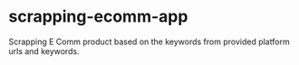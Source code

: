 # scrapping-ecomm-app
Scrapping E Comm product based on the keywords from provided platform urls and keywords.
